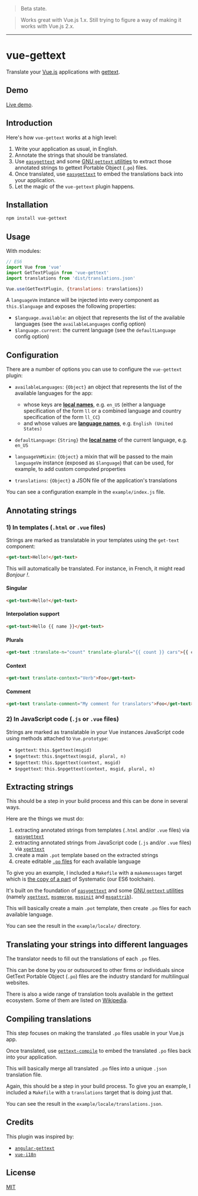 > Beta state.

> Works great with Vue.js 1.x. Still trying to figure a way of making it works with Vue.js 2.x.

---

# vue-gettext

Translate your [Vue.js](http://vuejs.org) applications with [gettext](https://en.wikipedia.org/wiki/Gettext).

## Demo

[Live demo](https://polyconseil.github.io/vue-gettext/).

## Introduction

Here's how `vue-gettext` works at a high level:

1. Write your application as usual, in English.
2. Annotate the strings that should be translated.
3. Use [`easygettext`](https://github.com/Polyconseil/easygettext#gettext-extract) and some [GNU `gettext` utilities](https://www.gnu.org/software/gettext/manual/gettext.html) to extract those annotated strings to gettext Portable Object (`.po`) files.
4. Once translated, use [`easygettext`](https://github.com/Polyconseil/easygettext#gettext-compile) to embed the translations back into your application.
5. Let the magic of the `vue-gettext` plugin happens.

## Installation

```javascript
npm install vue-gettext
```

## Usage

With modules:

```javascript
// ES6
import Vue from 'vue'
import GetTextPlugin from 'vue-gettext'
import translations from 'dist/translations.json'

Vue.use(GetTextPlugin, {translations: translations})
```

A `languageVm` instance will be injected into every component as `this.$language` and exposes the following properties:

- `$language.available`: an object that represents the list of the available
  languages (see the `availableLanguages` config option)
- `$language.current`: the current language (see the `defaultLanguage` config
  option)

## Configuration

There are a number of options you can use to configure the `vue-gettext` plugin:

- `availableLanguages`: `{Object}` an object that represents the list of the available languages for the app:

    - whose keys are [**local names**](http://www.localeplanet.com/icu/), e.g. `en_US` (either a language specification of the form `ll` or a combined language and country specification of the form `ll_CC`)
    - and whose values are [**language names**](http://docs.translatehouse.org/projects/localization-guide/en/latest/l10n/languagenames.html), e.g. `English (United States)`

- `defaultLanguage`: `{String}` the [**local name**](http://www.localeplanet.com/icu/) of the current language, e.g. `en_US`
- `languageVmMixin`: `{Object}` a mixin that will be passed to the main `languageVm` instance (exposed as `$language`) that can be used, for example, to add custom computed properties
- `translations`: `{Object}` a JSON file of the application's translations

You can see a configuration example in the `example/index.js` file.

## Annotating strings

### 1) In templates (`.html` or `.vue` files)

Strings are marked as translatable in your templates using the `get-text` component:

```html
<get-text>Hello!</get-text>
```

This will automatically be translated. For instance, in French, it might read *Bonjour !*.

#### Singular

```html
<get-text>Hello!</get-text>
```

#### Interpolation support

```html
<get-text>Hello {{ name }}</get-text>
```

#### Plurals

```html
<get-text :translate-n="count" translate-plural="{{ count }} cars">{{ count }} car</get-text>
```

#### Context

```html
<get-text translate-context="Verb">Foo</get-text>
```

#### Comment

```html
<get-text translate-comment="My comment for translators">Foo</get-text>
```

### 2) In JavaScript code (`.js` or `.vue` files)

Strings are marked as translatable in your Vue instances JavaScript code using methods attached to `Vue.prototype`:

- `$gettext`: `this.$gettext(msgid)`
- `$ngettext`: `this.$ngettext(msgid, plural, n)`
- `$pgettext`: `this.$pgettext(context, msgid)`
- `$npgettext`: `this.$npgettext(context, msgid, plural, n)`

## Extracting strings

This should be a step in your build process and this can be done in several ways.

Here are the things we must do:

1. extracting annotated strings from templates (`.html` and/or `.vue` files) via [`easygettext`](https://github.com/Polyconseil/easygettext#gettext-extract)
2. extracting annotated strings from JavaScript code (`.js` and/or `.vue` files) via [`xgettext`](https://www.gnu.org/savannah-checkouts/gnu/gettext/manual/html_node/xgettext-Invocation.html)
3. create a main `.pot` template based on the extracted strings
4. create editable [`.po` files](https://www.gnu.org/savannah-checkouts/gnu/gettext/manual/html_node/PO-Files.html) for each available language

To give you an example, I included a `Makefile` with a `makemessages` target which is [the copy of a part](https://github.com/Polyconseil/systematic/blob/866d5a7b44b5926b7033271bbb2969d9d2a3dc9b/mk/main.mk#L167-L183) of Systematic (our ES6 toolchain).

It's built on the foundation of [`easygettext`](https://github.com/Polyconseil/easygettext#gettext-extract) and some [GNU `gettext` utilities](https://www.gnu.org/software/gettext/manual/gettext.html) (namely [`xgettext`](https://www.gnu.org/savannah-checkouts/gnu/gettext/manual/html_node/xgettext-Invocation.html), [`msgmerge`](https://www.gnu.org/software/gettext/manual/html_node/msgmerge-Invocation.html), [`msginit`](https://www.gnu.org/software/gettext/manual/html_node/msginit-Invocation.html) and [`msgattrib`](https://www.gnu.org/software/gettext/manual/html_node/msgattrib-Invocation.html)).

This will basically create a main `.pot` template, then create `.po` files for each available language.

You can see the result in the `example/locale/` directory.

## Translating your strings into different languages

The translator needs to fill out the translations of each `.po` files.

This can be done by you or outsourced to other firms or individuals since
GetText Portable Object (`.po`) files are the industry standard for multilingual
websites.

There is also a wide range of translation tools available in the gettext
ecosystem. Some of them are listed on
[Wikipedia](https://en.wikipedia.org/wiki/Gettext#See_also).

## Compiling translations

This step focuses on making the translated `.po` files usable in your Vue.js app.

Once translated, use
[`gettext-compile`](https://github.com/Polyconseil/easygettext#gettext-compile)
to embed the translated `.po` files back into your application.

This will basically merge all translated `.po` files into a unique `.json`
translation file.

Again, this should be a step in your build process. To give you an example, I
included a `Makefile` with a `translations` target that is doing just that.

You can see the result in the `example/locale/translations.json`.

## Credits

This plugin was inspired by:

- [`angular-gettext`](https://angular-gettext.rocketeer.be)
- [`vue-i18n`](https://github.com/kazupon/vue-i18n)

## License

[MIT](http://opensource.org/licenses/MIT)

